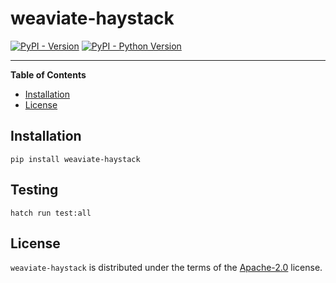 # weaviate-haystack

[![PyPI - Version](https://img.shields.io/pypi/v/weaviate-haystack.svg)](https://pypi.org/project/weaviate-haystack)
[![PyPI - Python Version](https://img.shields.io/pypi/pyversions/weaviate-haystack.svg)](https://pypi.org/project/weaviate-haystack)

---

**Table of Contents**

- [Installation](#installation)
- [License](#license)

## Installation

```console
pip install weaviate-haystack
```

## Testing

```console
hatch run test:all
```

## License

`weaviate-haystack` is distributed under the terms of the [Apache-2.0](https://spdx.org/licenses/Apache-2.0.html) license.
